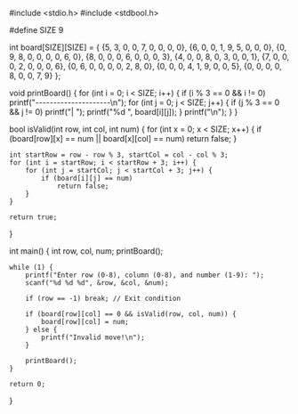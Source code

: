 #include <stdio.h>
#include <stdbool.h>

#define SIZE 9

int board[SIZE][SIZE] = {
    {5, 3, 0, 0, 7, 0, 0, 0, 0},
    {6, 0, 0, 1, 9, 5, 0, 0, 0},
    {0, 9, 8, 0, 0, 0, 0, 6, 0},
    {8, 0, 0, 0, 6, 0, 0, 0, 3},
    {4, 0, 0, 8, 0, 3, 0, 0, 1},
    {7, 0, 0, 0, 2, 0, 0, 0, 6},
    {0, 6, 0, 0, 0, 0, 2, 8, 0},
    {0, 0, 0, 4, 1, 9, 0, 0, 5},
    {0, 0, 0, 0, 8, 0, 0, 7, 9}
};

void printBoard() {
    for (int i = 0; i < SIZE; i++) {
        if (i % 3 == 0 && i != 0) printf("---------------------\n");
        for (int j = 0; j < SIZE; j++) {
            if (j % 3 == 0 && j != 0) printf("| ");
            printf("%d ", board[i][j]);
        }
        printf("\n");
    }
}

bool isValid(int row, int col, int num) {
    for (int x = 0; x < SIZE; x++) {
        if (board[row][x] == num || board[x][col] == num)
            return false;
    }

    int startRow = row - row % 3, startCol = col - col % 3;
    for (int i = startRow; i < startRow + 3; i++) {
        for (int j = startCol; j < startCol + 3; j++) {
            if (board[i][j] == num)
                return false;
        }
    }

    return true;
}

int main() {
    int row, col, num;
    printBoard();

    while (1) {
        printf("Enter row (0-8), column (0-8), and number (1-9): ");
        scanf("%d %d %d", &row, &col, &num);

        if (row == -1) break; // Exit condition

        if (board[row][col] == 0 && isValid(row, col, num)) {
            board[row][col] = num;
        } else {
            printf("Invalid move!\n");
        }

        printBoard();
    }

    return 0;
}

